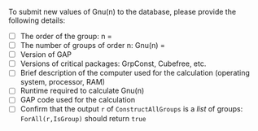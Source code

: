To submit new values of Gnu(n) to the database, please provide the following details:
- [ ] The order of the group: n = 
- [ ] The number of groups of order n: Gnu(n) =  
- [ ] Version of GAP
- [ ] Versions of critical packages: GrpConst, Cubefree, etc.
- [ ] Brief description of the computer used for the calculation (operating system, processor, RAM)
- [ ] Runtime required to calculate Gnu(n)
- [ ] GAP code used for the calculation
- [ ] Confirm that the output `r` of `ConstructAllGroups` is a *list* of groups: 
      `ForAll(r,IsGroup)` should return `true`
